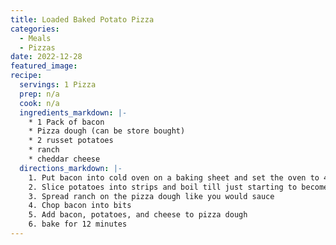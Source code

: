 ```yaml
---
title: Loaded Baked Potato Pizza
categories:
  - Meals
  - Pizzas
date: 2022-12-28
featured_image:
recipe:
  servings: 1 Pizza
  prep: n/a
  cook: n/a
  ingredients_markdown: |- 
    * 1 Pack of bacon
    * Pizza dough (can be store bought)
    * 2 russet potatoes
    * ranch 
    * cheddar cheese
  directions_markdown: |-
    1. Put bacon into cold oven on a baking sheet and set the oven to 450F
    2. Slice potatoes into strips and boil till just starting to become tender 
    3. Spread ranch on the pizza dough like you would sauce
    4. Chop bacon into bits
    5. Add bacon, potatoes, and cheese to pizza dough
    6. bake for 12 minutes
---
```

